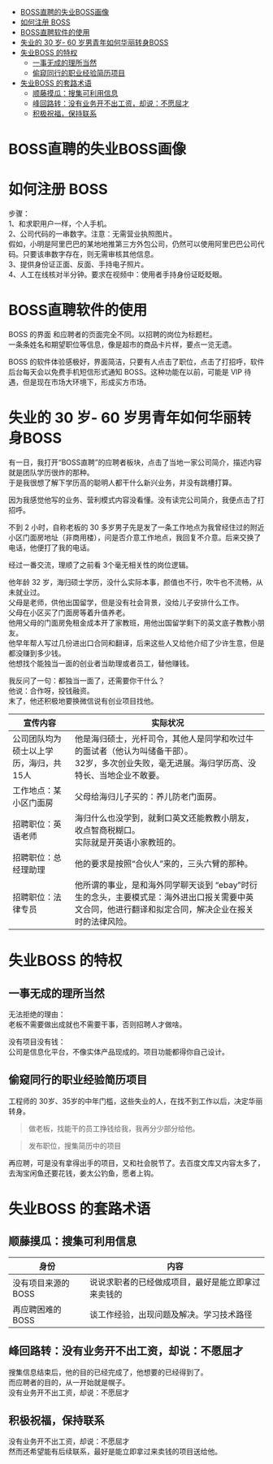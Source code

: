 <!-- TOC -->

- [BOSS直聘的失业BOSS画像](#boss直聘的失业boss画像)
- [如何注册 BOSS](#如何注册-boss)
- [BOSS直聘软件的使用](#boss直聘软件的使用)
- [失业的 30 岁- 60 岁男青年如何华丽转身BOSS](#失业的-30-岁--60-岁男青年如何华丽转身boss)
- [失业BOSS 的特权](#失业boss-的特权)
  - [一事无成的理所当然](#一事无成的理所当然)
  - [偷窥同行的职业经验简历项目](#偷窥同行的职业经验简历项目)
- [失业BOSS 的套路术语](#失业boss-的套路术语)
  - [顺藤摸瓜：搜集可利用信息](#顺藤摸瓜搜集可利用信息)
  - [峰回路转：没有业务开不出工资，却说：不愿屈才](#峰回路转没有业务开不出工资却说不愿屈才)
  - [积极祝福，保持联系](#积极祝福保持联系)

<!-- /TOC -->

# BOSS直聘的失业BOSS画像

# 如何注册 BOSS

步骤：  
1、和求职用户一样，个人手机。  
2、公司代码的一串数字。注意：无需营业执照图片。  
假如，小明是阿里巴巴的某地地推第三方外包公司，仍然可以使用阿里巴巴公司代码。只要该串数字存在，则无需审核其他信息。     
3、提供身份证正面、反面、手持电子照片。  
4、人工在线核对半分钟。要求在视频中：使用者手持身份证眨眨眼。  

# BOSS直聘软件的使用

BOSS 的界面 和应聘者的页面完全不同。以招聘的岗位为标题栏。  
一条条姓名和期望职位等信息，像是超市的商品卡片样，要点一览无遗。   

BOSS 的软件体验感极好，界面简洁，只要有人点击了职位，点击了打招呼，软件后台每天会以免费手机短信形式通知 BOSS。这种功能在以前，可能是 VIP 待遇，但是现在市场大环境下，形成买方市场。

# 失业的 30 岁- 60 岁男青年如何华丽转身BOSS

有一日，我打开“BOSS直聘”的应聘者板块，点击了当地一家公司简介，描述内容就是团队学历很炸的那种。  
于是我很想了解下学历高的聪明人都干什么新兴业务，并没有跳槽打算。  

因为我感觉他写的业务、营利模式内容没看懂。没有读完公司简介，我便点击了打招呼。  

不到 2 小时，自称老板的 30 多岁男子先是发了一条工作地点为我曾经住过的附近小区门面房地址（非商用楼），问是否介意工作地点，我回复不介意。后来交换了电话，他便打了我的电话。

经过一番交流，理顺了之前看 3个毫无相关性的岗位逻辑。  

他年龄 32 岁，海归硕士学历，没什么实际本事，颜值也不行，吹牛也不流畅，从未就业过。  
父母是老师，供他出国留学，但是没有社会背景，没给儿子安排什么工作。  
父母在小区买了门面房等着升值养老。  
他用父母的门面房免租金成本开了家教班，用他出国留学剩下的英文底子教教小朋友。  
他早年帮人写过几份进出口合同和翻译，后来这些人又给他介绍了少许生意，但是都没赚到多少钱。  
他想找个能独当一面的创业者当助理或者员工，替他赚钱。

我反问了一句：都独当一面了，还需要你干什么？  
他说：合作呀，投钱融资。  
末了，他还积极地要换微信说有创业项目找他。  



宣传内容|实际状况
---|---
公司团队均为硕士以上学历，海归，共15人|他是海归硕士，光杆司令，其他人是同学和吹过牛的面试者（他认为叫储备干部）。<br>32岁，多次创业失败，毫无进展。海归学历高、没特长、当地企业不敢要。
工作地点：某小区门面房|父母给海归儿子买的：养儿防老门面房。
招聘职位：英语老师|海归什么也没学到，就剩口英文还能教教小朋友，收点智商税糊口。<br>实际就是开英语小家教班的。
招聘职位：总经理助理|他的要求是按照“合伙人”来的，三头六臂的那种。
招聘职位：法律专员|他所谓的事业，是和海外同学聊天谈到 “ebay”时衍生的念头，主要模式是：海外进出口报关需要中英文合同，他进行翻译和拟定合同，解决企业在报关时的法律风险。




# 失业BOSS 的特权

## 一事无成的理所当然

无法拒绝的理由：  
老板不需要做出成就也不需要干事，否则招聘人才做啥。  

没有项目没有钱：  
公司是信息化平台，不像实体产品现成的。项目功能都得你自己设计。

## 偷窥同行的职业经验简历项目

工程师的 30岁、35岁的中年门槛，这些失业的人，在找不到工作以后，决定华丽转身。

>做老板，找能干的员工挣钱给我，我再分少部分给他。

>发布职位，搜集简历中的项目

再应聘，可是没有拿得出手的项目，又和社会脱节了。去百度文库又内容太多了，去淘宝闲鱼还要花钱，姜太公钓鱼，愿者上钩。

# 失业BOSS 的套路术语


## 顺藤摸瓜：搜集可利用信息

身份|内容
---|---
没有项目来源的BOSS|说说求职者的已经做成项目，最好是能立即拿过来卖钱的
再应聘困难的BOSS|谈工作经验，出现问题及解决。学习技术路径


## 峰回路转：没有业务开不出工资，却说：不愿屈才

搜集信息结束后，他的目的已经完成了，他想要的已经得到了。    
而应聘者的目的，从一开始就是幌子。  
没有业务开不出工资，却说：不愿屈才  

## 积极祝福，保持联系


没有业务开不出工资，却说：不愿屈才  
然而还希望能有后续联系，最好是能立即拿过来卖钱的项目送给他。

